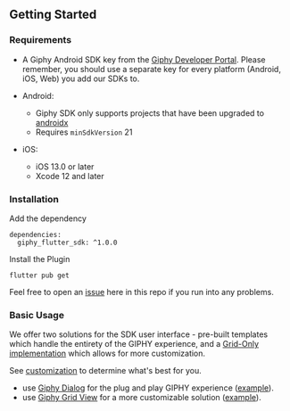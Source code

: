 ## Getting Started

### Requirements

- A Giphy Android SDK key from the [Giphy Developer Portal](https://developers.giphy.com/dashboard/?create=true).
  Please remember, you should use a separate key for every platform (Android, iOS, Web) you add our SDKs to.

- Android:
  - Giphy SDK only supports projects that have been upgraded
    to [androidx](https://developer.android.com/jetpack/androidx/)
  - Requires `minSdkVersion` 21
- iOS:
  - iOS 13.0 or later
  - Xcode 12 and later 

### Installation

Add the dependency

```
dependencies:
  giphy_flutter_sdk: ^1.0.0
```

Install the Plugin
```
flutter pub get
```

Feel free to open an [issue](https://github.com/Giphy/giphy-flutter-sdk/issues) here in this repo if you run into
any problems.

### Basic Usage

We offer two solutions for the SDK user interface - pre-built templates which handle the entirety of the GIPHY experience, and a [Grid-Only implementation](https://developers.giphy.com/docs/sdk#grid) which allows for more customization.

See [customization](https://developers.giphy.com/docs/sdk#grid) to determine what's best for you.

- use [Giphy Dialog](api.md#giphydialog) for the plug and play GIPHY experience ([example](api.md#example-2)).
- use [Giphy Grid View](api.md#giphygridview) for a more customizable solution ([example](api.md#example-3)).
